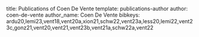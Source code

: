 title: Publications of Coen De Vente
template: publications-author
author: coen-de-vente
author_name: Coen De Vente
bibkeys: ardu20,lemi23,vent18,vent20a,xion21,schw22,vent23a,less20,lemi22,vent23c,gonz21,vent20,vent21,vent23b,vent21a,schw22a,vent22